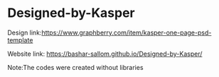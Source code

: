 # Designed-by-Kasper

Design link:https://www.graphberry.com/item/kasper-one-page-psd-template

Website link: https://bashar-sallom.github.io/Designed-by-Kasper/

Note:The codes were created without libraries
